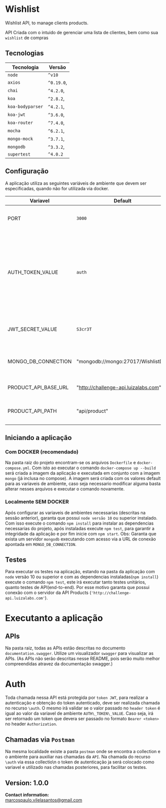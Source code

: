 # Wishlist
Wishlist API, to manage clients products.

API Criada com o intuido de gerenciar uma lista de clientes, bem como sua `wishlist` de compras

## Tecnologias
Tecnologia | Versão
--- | --- 
`node`| `^v10`
`axios`| `^0.19.0`,
`chai`| `^4.2.0`,
`koa`| `^2.8.2`,
`koa-bodyparser`| `^4.2.1`,
`koa-jwt`| `^3.6.0`,
`koa-router`| `^7.4.0`,
`mocha`| `^6.2.1`,
`mongo-mock`| `^3.7.1`,
`mongodb`| `^3.3.2`,
`supertest`| `^4.0.2`

## Configuração
A aplicação utiliza as seguintes variáveis de ambiente que devem ser especificadas, quando não for utilizada via docker.

Variavel | Default | Descrição
--- | --- | ----    
PORT | ```3000``` | Porta onde a aplicação ira receber os requests.
AUTH\_TOKEN\_VALUE | `auth` | Valor recebido no recurso `/auth` no `header: token`, que irá fazer a autenticação e retornar um token `JWT` para as seguintes requisições.
JWT\_SECRET\_VALUE | `S3cr3T` | Utilizado para assinatura e validação do `JWT`.
MONGO\_DB\_CONNECTION | "mongodb://mongo:27017/WishlistDB" | Url de conexão com a base de dados `MONGO`
PRODUCT\_API\_BASE\_URL | "http://challenge-api.luizalabs.com" | Url base para API de produtos
PRODUCT\_API\_PATH | "api/product" | Path de acesso da API de produtos

## Iniciando a aplicação 
### Com DOCKER (recomendado)
Na pasta raiz do projeto encontram-se os arquivos `Dockerfile` e `docker-compose.yml`. Com isto ao executar o comando `docker-compose up --build` será criada a imagem da aplicação e executada em conjunto com a imagem `mongo` (já inclusa no compose). A imagem será criada com os valores default para as variaveis de ambiente, caso seja necessario modificar alguma basta alterar nesses arquivos e executar o comando novamente.

### Localmente SEM DOCKER
Após configurar as variaveis de ambientes necessarias (descritas na sessão anterior), garanta que possui `node versão 10` ou superior instalado. Com isso execute o comando `npm install` para instalar as dependencias necessarias do projeto, após instaladas execute `npm test`, para garantir a integridade da aplicação e por fim inicie com `npm start`. Obs: Garanta que exista um servidor `mongodb` executando com acesso via a URL de conexão apontada em `MONGO_DB_CONNECTION`.


## Testes
Para executar os testes na aplicação, estando na pasta da aplicação com `node` versão 10 ou superior e com as dependencias instaladas(`npm install`) execute o comando
`npm test`, este irá executar tanto testes unitários, quanto testes de API(end-to-end). Por esse motivo garanta que possui conexão com o servidor da API Products (`'http://challenge-api.luizalabs.com'`).

# Executanto a aplicação
## APIs
Na pasta raiz, todas as APIs estão descritas no documento `documentation.swagger`. Utilize um visualizador `swagger` para visualizar as APIs. (As APIs não serão descritas nesse README, pois serão muito melhor compreendidas atravez da documentação swagger.)

# Auth
Toda chamada nessa API está protegida por `token JWT`, para realizar a autenticação e obtenção do token autenticado, deve ser realizada chamada no recurso `\auth`. O mesmo irã validar se o valor passado no `header token` é igual ao valor da variavel de ambiente `AUTH\_TOKEN\_VALUE`. Caso seja, irá ser retornado um token que devera ser passado no formato `Bearer <token>` no header `Authorization`.

## Chamadas via `Postman`
Na mesma localidade existe a pasta `postman` onde se encontra a collection e o ambiente para auxiliar nas chamadas da `API`. Na chamada do recurso `\auth` via essa collectio\n o token de autenticação ja será colocado como variavel e utilizado nas chamadas posteriores, para facilitar os testes.


## Version: 1.0.0

**Contact information:**  
marcospaulo.vilelasantos@gmail.com  